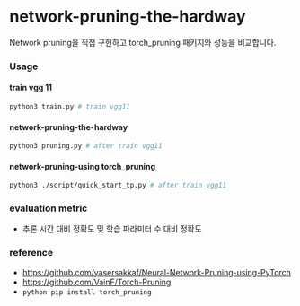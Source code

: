 # network-pruning-the-hardway
Network pruning을 직접 구현하고 torch_pruning 패키지와 성능을 비교합니다. 

### Usage
#### train vgg 11
```bash
python3 train.py # train vgg11
```
#### network-pruning-the-hardway
```bash
python3 pruning.py # after train vgg11
```
#### network-pruning-using torch_pruning
```bash
python3 ./script/quick_start_tp.py # after train vgg11
```

### evaluation metric
-  추론 시간 대비 정확도 및 학습 파라미터 수 대비 정확도

### reference 
- https://github.com/yasersakkaf/Neural-Network-Pruning-using-PyTorch
- https://github.com/VainF/Torch-Pruning
- ```python pip install torch_pruning ```
